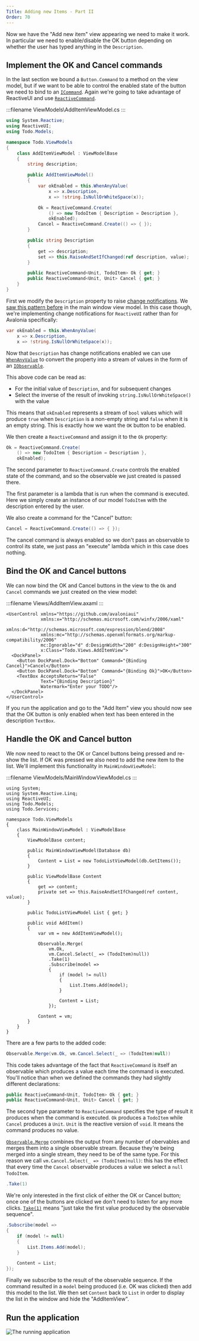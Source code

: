 ```yaml
---
Title: Adding new Items - Part II
Order: 70
---
```


Now we have the "Add new item" view appearing we need to make it work. In particular we need to
enable/disable the OK button depending on whether the user has typed anything in the `Description`.

## Implement the OK and Cancel commands

In the last section we bound a `Button.Command` to a method on the view model, but if we want to be
able to control the enabled state of the button we need to bind to an
[`ICommand`](/docs/binding/binding-to-commands). Again we're going to take advantage of ReactiveUI
and use [`ReactiveCommand`](https://reactiveui.net/docs/handbook/commands/).

:::filename
ViewModels\AddItemViewModel.cs
:::
```csharp
using System.Reactive;
using ReactiveUI;
using Todo.Models;

namespace Todo.ViewModels
{
    class AddItemViewModel : ViewModelBase
    {
        string description;

        public AddItemViewModel()
        {
            var okEnabled = this.WhenAnyValue(
                x => x.Description,
                x => !string.IsNullOrWhiteSpace(x));

            Ok = ReactiveCommand.Create(
                () => new TodoItem { Description = Description }, 
                okEnabled);
            Cancel = ReactiveCommand.Create(() => { });
        }

        public string Description
        {
            get => description;
            set => this.RaiseAndSetIfChanged(ref description, value);
        }

        public ReactiveCommand<Unit, TodoItem> Ok { get; }
        public ReactiveCommand<Unit, Unit> Cancel { get; }
    }
}
```

First we modify the `Description` property to raise
[change notifications](/docs/binding/change-notifications). We [saw this pattern
before](/docs/tutorial/adding-new-items#swap-out-the-list-view-model) in the main window view
model. In this case though, we're implementing change notifications for `ReactiveUI` rather than
for Avalonia specifically:


```csharp
var okEnabled = this.WhenAnyValue(
    x => x.Description,
    x => !string.IsNullOrWhiteSpace(x));
```

Now that `Description` has change notifications enabled we can use
[`WhenAnyValue`](https://reactiveui.net/docs/handbook/when-any/) to convert the property into a
stream of values in the form of an
[`IObservable`](http://introtorx.com/Content/v1.0.10621.0/02_KeyTypes.html#KeyTypes).

This above code can be read as:

- For the initial value of `Description`, and for subsequent changes
- Select the inverse of the result of invoking `string.IsNullOrWhiteSpace()` with the value

This means that `okEnabled` represents a stream of `bool` values which will produce `true` when
`Description` is a non-empty string and `false` when it is an empty string. This is exactly how we
want the `OK` button to be enabled.

We then create a `ReactiveCommand` and assign it to the `Ok` property:

```csharp
Ok = ReactiveCommand.Create(
    () => new TodoItem { Description = Description }, 
    okEnabled);
```

The second parameter to `ReactiveCommand.Create` controls the enabled state of the command, and
so the observable we just created is passed there.

The first parameter is a lambda that is run when the command is executed. Here we simply create
an instance of our model `TodoItem` with the description entered by the user.

We also create a command for the "Cancel" button:

```csharp
Cancel = ReactiveCommand.Create(() => { });
```

The cancel command is always enabled so we don't pass an observable to control its state, we just
pass an "execute" lambda which in this case does nothing.

## Bind the OK and Cancel buttons

We can now bind the OK and Cancel buttons in the view to the `Ok` and `Cancel` commands we just
created on the view model:

:::filename
Views/AddItemView.axaml
:::
```xml{8-9}
<UserControl xmlns="https://github.com/avaloniaui"
             xmlns:x="http://schemas.microsoft.com/winfx/2006/xaml"
             xmlns:d="http://schemas.microsoft.com/expression/blend/2008"
             xmlns:mc="http://schemas.openxmlformats.org/markup-compatibility/2006"
             mc:Ignorable="d" d:DesignWidth="200" d:DesignHeight="300"
             x:Class="Todo.Views.AddItemView">
  <DockPanel>
    <Button DockPanel.Dock="Bottom" Command="{Binding Cancel}">Cancel</Button>
    <Button DockPanel.Dock="Bottom" Command="{Binding Ok}">OK</Button>
    <TextBox AcceptsReturn="False"
             Text="{Binding Description}"
             Watermark="Enter your TODO"/>
  </DockPanel>
</UserControl>

```

If you run the application and go to the "Add Item" view you should now see that the OK button is
only enabled when text has been entered in the description `TextBox`.

## Handle the OK and Cancel button

We now need to react to the OK or Cancel buttons being pressed and re-show the list. If OK was
pressed we also need to add the new item to the list. We'll implement this functionality in
`MainWindowViewModel`:

:::filename
ViewModels/MainWindowViewModel.cs
:::
```csharp{30-42}
using System;
using System.Reactive.Linq;
using ReactiveUI;
using Todo.Models;
using Todo.Services;

namespace Todo.ViewModels
{
    class MainWindowViewModel : ViewModelBase
    {
        ViewModelBase content;

        public MainWindowViewModel(Database db)
        {
            Content = List = new TodoListViewModel(db.GetItems());
        }

        public ViewModelBase Content
        {
            get => content;
            private set => this.RaiseAndSetIfChanged(ref content, value);
        }

        public TodoListViewModel List { get; }

        public void AddItem()
        {
            var vm = new AddItemViewModel();

            Observable.Merge(
                vm.Ok,
                vm.Cancel.Select(_ => (TodoItem)null))
                .Take(1)
                .Subscribe(model =>
                {
                    if (model != null)
                    {
                        List.Items.Add(model);
                    }

                    Content = List;
                });

            Content = vm;
        }
    }
}
```

There are a few parts to the added code:

```csharp
Observable.Merge(vm.Ok, vm.Cancel.Select(_ => (TodoItem)null))
```

This code takes advantage of the fact that `ReactiveCommand` is itself an observable which
produces a value each time the command is executed. You'll notice than when we defined the
commands they had slightly different declarations:

```csharp
public ReactiveCommand<Unit, TodoItem> Ok { get; }
public ReactiveCommand<Unit, Unit> Cancel { get; }
```

The second type parameter to `ReactiveCommand` specifies the type of result it produces when
the command is executed. `Ok` produces a `TodoItem` while `Cancel` produces a `Unit`. `Unit`
is the reactive version of `void`. It means the command produces no value.

[`Observable.Merge`](http://reactivex.io/documentation/operators/merge.html) combines the output
from any number of obervables and merges them into a single observable stream. Because they're
being merged into a single stream, they need to be of the same type. For this reason we call 
`vm.Cancel.Select(_ => (TodoItem)null)`: this has the effect that every time the `Cancel` 
observable produces a value we select a `null` `TodoItem`.

```csharp
.Take(1)
```

We're only interested in the first click of either the OK or Cancel button; once one of the buttons
are clicked we don't need to listen for any more clicks.
[`Take(1)`](http://reactivex.io/documentation/operators/take.html) means "just take the first value
produced by the observable sequence".

```csharp
.Subscribe(model =>
{
    if (model != null)
    {
        List.Items.Add(model);
    }

    Content = List;
});
```

Finally we subscribe to the result of the observable sequence. If the command resulted in a `model`
being produced (i.e. OK was clicked) then add this model to the list. We then set `Content` back to
`List` in order to display the list in the window and hide the "AddItemView".

## Run the application

![The running application](images/adding-new-items-2-run.gif)
